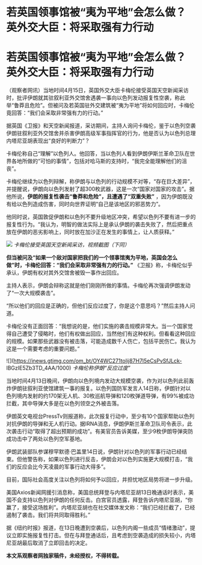 # 若英国领事馆被“夷为平地”会怎么做？英外交大臣：将采取强有力行动

# 若英国领事馆被“夷为平地”会怎么做？英外交大臣：将采取强有力行动

（观察者网讯）当地时间4月15日，英国外交大臣卡梅伦接受英国天空新闻采访时，批评伊朗就其驻叙利亚外交馆舍遇袭一事向以色列发动报复性空袭，称此举“鲁莽且危险”。但被问及若英国驻外交建筑被“夷为平地”将如何回应时，卡梅伦竟回答：“我们会采取非常强有力的行动。”

据英国《卫报》和天空新闻报道，采访期间，主持人询问卡梅伦，鉴于以色列空袭伊朗驻叙利亚外交馆舍并杀害伊朗高级军事指挥官的行为，他是否认为以色列总理内塔尼亚胡表现出“良好的判断力”？

卡梅伦称自己“理解”以色列人。他回答，当以色列人看到伊朗伊斯兰革命卫队在世界各地所做的“可怕的事情”，包括对哈马斯的支持时，“我完全能理解他们的沮丧”。

卡梅伦继续为以色列辩解，称伊朗与以色列的行动规模不对等，“存在巨大差异”，并提醒说，伊朗向以色列发射了超300枚武器，这是一次“国家对国家的攻击”。据他所说，**伊朗的报复性袭击“鲁莽和危险”，且遭遇了“双重失败”**
，因为伊朗既没有给以色列造成伤害，同时向世界证明“自己是该地区的邪恶势力”。

他同时说，英国敦促伊朗和以色列不要升级地区冲突，希望以色列不要有进一步的报复性行为。“我认为，明智的做法实际上是承认伊朗的袭击失败了，然后把重点放在伊朗的恶劣影响上，同时放在加沙正在发生的事情上，让人质获释。”

![](https://inews.gtimg.com/om_bt/OFM5IAuMfLyII85pxIGgqmRGtETmQOUoqK3kW60jb-X2UAA/1000)
_卡梅伦接受英国天空新闻采访，视频截图（下同）_

**但当被问及“如果一个敌对国家把我们的一个领事馆夷为平地，英国会怎么做”时，卡梅伦回答：“我们会采取非常强有力的行动。”**
《卫报》称，卡梅伦似乎承认，伊朗有权对其外交馆舍被毁一事作出回应。

主持人表示，伊朗会辩称这就是他们刚刚所做的事情。卡梅伦再次强调伊朗发动了“一次大规模袭击”。

“所以他们的回应是正确的，但他们反应过度了，你是这个意思吗？”然后主持人问道。

卡梅伦没有正面回答：“我想说的是，他们实施的袭击规模非常大。当一个国家觉得自己遭受了侵略时，他们有权做出回应，当然他们有这种权利。但看看这种回应的规模。如果那些武器没有被击落，可能造成数千人伤亡，包括平民伤亡。我认为这是一个需要考虑的重要问题。”

![](https://inews.gtimg.com/om_bt/OY4WC271tolij87H7l5eCsPvSfJLck-
lBGzIE5Zb3TD_4AA/1000) _卡梅伦称伊朗“反应过度”_

当地时间4月13日晚间，伊朗向以色列境内发动大规模空袭，作为对以色列此前轰炸伊朗驻叙利亚使馆建筑一事的报复。以色列国防军发言人14日称，伊朗针对以色列境内发射的约170架无人机、30枚巡航导弹和120枚弹道导弹，有99%被成功拦截，其中导弹大多是在以色列领空之外被击落。

伊朗英文电视台PressTv则报道称，此次报复行动中，至少有10个国家帮助以色列对抗伊朗的导弹和无人机行动。据IRNA消息，伊朗伊斯兰革命卫队司令表示，此次袭击行动“取得了超出预期的成功”。有美官员告诉美媒，至少9枚伊朗导弹突防成功击中了两处以色列空军基地。

伊朗武装部队参谋穆罕默德·巴盖里14日说，伊朗针对以色列的军事行动已经结束。但他警告称，如果以色列进行反击，伊朗会对以色列实施更大规模打击，“我们的反应会比今天凌晨的军事行动大得多”。

目前，国际社会高度关注以色列将如何予以回应，并担忧地区局势将进一步升级。

美国Axios新闻网援引消息称，美国总统拜登与内塔尼亚胡13日晚通话时表示，美国不会支持以色列对伊朗的任何反击。白宫官员透露，拜登告诉内塔尼亚胡，“你赢了，接受这场胜利”。内塔尼亚胡也在社交媒体发文称：“我们已经拦截了，已经遏制了袭击。我们将共同取得胜利。”

据《纽约时报》报道，在13日晚遭到空袭后，以色列内阁一些成员“情绪激动”，提议立即实施报复性打击。但在与拜登通话后，且考虑到空袭造成的损失较小，内塔尼亚胡最后取消了立即回击的决定。

**本文系观察者网独家稿件，未经授权，不得转载。**

